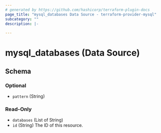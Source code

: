 ```yaml
---
# generated by https://github.com/hashicorp/terraform-plugin-docs
page_title: "mysql_databases Data Source - terraform-provider-mysql"
subcategory: ""
description: |-
  
---
```


# mysql_databases (Data Source)





<!-- schema generated by tfplugindocs -->
## Schema

### Optional

- `pattern` (String)

### Read-Only

- `databases` (List of String)
- `id` (String) The ID of this resource.
